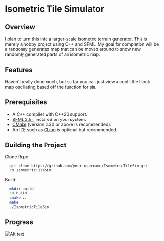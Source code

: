 # Isometric Tile Simulator

## Overview
I plan to turn this into a larger-scale isometric terrain generator. This is merely a hobby project using C++ and SFML. My goal for completion will be a randomly generated map that can be
moved around to show new randomly generated parts of an isometric map.

## Features
Haven't really done much, but so far you can just view a cool little block map oscillating based off the function for sin.

## Prerequisites
- A C++ compiler with C++20 support.
- [SFML 2.5+](https://www.sfml-dev.org/) installed on your system.
- [CMake](https://cmake.org/) (version 3.30 or above is recommended).
- An IDE such as [CLion](https://www.jetbrains.com/clion/) is optional but recommended.
## Building the Project

Clone Repo:
 ```bash
   git clone https://github.com/your-username/IsometricTileSim.git
   cd IsometricTileSim
```
Build:
```bash
  mkdir build
  cd build
  cmake ..
  make
  ./IsometricTileSim  
```

## Progress
![Alt text](assets/images/terraindemo2.gif)